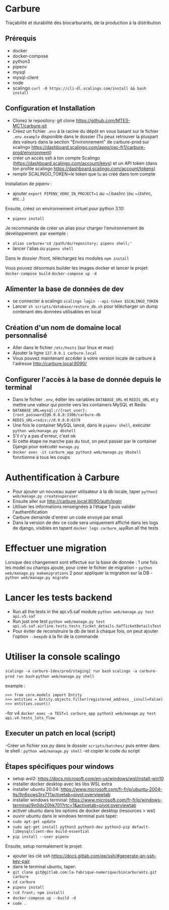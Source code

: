 # Carbure

Traçabilité et durabilité des biocarburants, de la production à la distribution

## Prérequis

- docker
- docker-compose
- python3
- pipenv
- mysql
- mysql-client
- node
- scalingo `curl -O https://cli-dl.scalingo.com/install && bash install`

## Configuration et Installation

- Clonez le repository: git clone https://github.com/MTES-MCT/carbure.git
- Créez un fichier `.env` à la racine du dépôt en vous basant sur le fichier `.env.example` disponible dans le dossier (Tu peux retrouver la pluspart des valeurs dans la section "Environnement" de carbure-prod sur scalingo https://dashboard.scalingo.com/apps/osc-fr1/carbure-prod/environment)
- créer un accès ssh à ton compte Scalingo (https://dashboard.scalingo.com/account/keys) et un API token (dans ton profile scalingo https://dashboard.scalingo.com/account/tokens)
- remplir SCALINGO_TOKEN=le token que tu as créé dans tom compte

Installation de pipenv :
- ajouter `export PIPENV_VENV_IN_PROJECT=1` au ~/.bashrc (ou ~/zshrc, etc...)

Ensuite, créez un environnement virtuel pour python 3.10:

- `pipenv install`

Je recommande de créer un alias pour charger l'environnement de développement.
par exemple :

- `alias carbure='cd /path/du/repository; pipenv shell;'`
- lancer l'alias ou `pipenv shell`

Dans le dossier /front, téléchargez les modules
 `npm install`

Vous pouvez désormais builder les images docker et lancer le projet:
 `docker-compose build`
 `docker-compose up -d`

## Alimenter la base de données de dev

- se connecter à scalingo `scalingo login --api-token $SCALINGO_TOKEN`
- Lancer `sh scripts/database/restore_db.sh` pour télécharger un dump contenant des données utilisables en local


## Création d'un nom de domaine local personnalisé

- Aller dans le fichier `/etc/hosts` (sur linux et mac)
- Ajouter la ligne `127.0.0.1 carbure.local`
- Vous pouvez maintenant accéder à votre version locale de carbure à l'adresse http://carbure.local:8090/

## Configurer l'accès à la base de donnée depuis le terminal

- Dans le fichier `.env`, éditer les variables `DATABASE_URL` et `REDIS_URL` et y mettre une valeur qui pointe vers les containers MySQL et Redis
- `DATABASE_URL=mysql://{root_user}:{root_password}@0.0.0.0:3306/carbure-db`
- `REDIS_URL=redis://0.0.0.0:6379`
- Une fois le container MySQL lancé, dans le `pipenv shell`, exécuter `python web/manage.py dbshell`
- S'il n'y a pas d'erreur, c'est ok
- Si cette étape ne marche pas du tout, on peut passer par le container Django pour exécuter `manage.py`
- `docker exec -it carbure_app python3 web/manage.py dbshell` fonctionne à tous les coups

# Authentification à Carbure

- Pour ajouter un nouveau super utilisateur à la db locale, taper `python3 web/manage.py createsuperuser`
- Ensuite aller sur http://carbure.local:8090/auth/login
- Utiliser les informations renseignées à l'étape 1 puis valider l'authentification
- Carbure demande d'entrer un code envoyé par email
- Dans la version de dev ce code sera uniquement affiché dans les logs de django, visibles en tapant `docker logs carbure_app`Run all the tests

# Effectuer une migration
Lorsque des changement sont effectué sur la base de donnée :
1 une fois les model ou champs ajouté, pour créer le fichier de migration - `python web/manage.py makemigrations`
2 pour appliquer la migration sur la DB - `python web/manage.py migrate`

# Lancer les tests backend
- Run all the tests in the api.v5.saf module
`python web/manage.py test api.v5.saf`
- Run just one test
`python web/manage.py test api.v5.saf.airline.tests.tests_ticket_details.SafTicketDetailsTest`
- Pour éviter de reconstruire la db de test à chaque fois, on peut ajouter l'option `--keepdb` à la fin de la commande

# Utiliser la console scalingo
`scalingo -a carbure-[dev/prod/staging] run bash`
`scalingo -a carbure-prod run bash`
`python web/manage.py shell`

example :
```
>>> from core.models import Entity
>>> entities = Entity.objects.filter(registered_address__isnull=False)
>>> entities.count()
```

-for v4 `docker exec -e TEST=1 carbure_app python3 web/manage.py test api.v4.tests_lots_flow`

## Executer un patch en local (script)
-Créer un fichier xxx.py dans le dossier `scripts/batches/` puis entrer dans le shell :
`python web/manage.py shell`
-et copier le code du script


## Étapes spécifiques pour windows
- setup wsl2: https://docs.microsoft.com/en-us/windows/wsl/install-win10
- installer docker desktop avec les libs WSL extra
- installer ubuntu 20.04: https://www.microsoft.com/fr-fr/p/ubuntu-2004-lts/9n6svws3rx71?activetab=pivot:overviewtab
- installer windows terminal: https://www.microsoft.com/fr-fr/p/windows-terminal/9n0dx20hk701?rtc=1&activetab=pivot:overviewtab
- activer ubuntu dans les options de docker desktop (resources > wsl)
- ouvrir ubuntu dans le windows terminal puis taper:
- `sudo apt-get update`
- `sudo apt-get install python3 python3-dev python3-pip default-libmysqlclient-dev build-essential`
- `pip install --user pipenv`

Ensuite, setup normalement le projet:
- ajouter les clé ssh https://docs.gitlab.com/ee/ssh/#generate-an-ssh-key-pair
- dans le terminal ubuntu, taper:
- `git clone git@gitlab.com:la-fabrique-numerique/biocarburants.git carbure`
- `cd carbure`
- `pipenv install`
- `(cd front; npm install)`
- `docker-compose up --build -d`
- `code .`